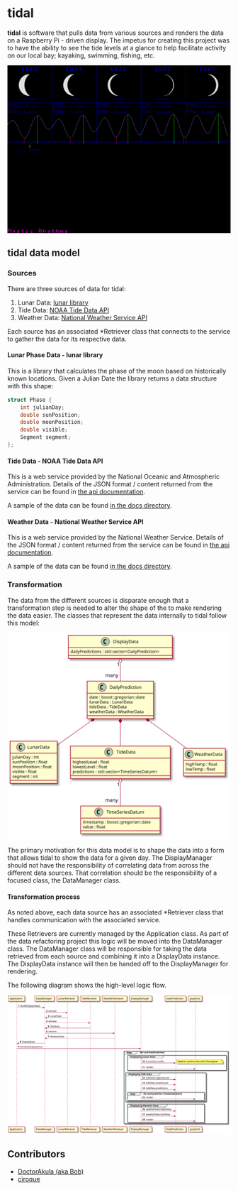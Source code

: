 # tidal

**tidal** is software that pulls data from various sources and renders the data on a Raspberry Pi - driven 
display. The impetus for creating this project was to have the ability to see the tide levels at a glance 
to help facilitate activity on our local bay; kayaking, swimming, fishing, etc. 

![Screen capture of tidal](./tidal_20211003_1203.png)


## tidal data model

### Sources

There are three sources of data for tidal:

1. Lunar Data: [lunar library](https://github.com/ciroque/lunar)
2. Tide Data: [NOAA Tide Data API](https://api.tidesandcurrents.noaa.gov/api/prod/)
3. Weather Data: [National Weather Service API](https://www.weather.gov/documentation/services-web-api)

Each source has an associated *Retriever class that connects to the service to gather the data for its respective data.

#### Lunar Phase Data - lunar library

This is a library that calculates the phase of the moon based on historically known locations. Given a Julian Date the library
returns a data structure with this shape:

```c
struct Phase {
    int julianDay;
    double sunPosition;
    double moonPosition;
    double visible;
    Segment segment;
};
```

#### Tide Data - NOAA Tide Data API

This is a web service provided by the National Oceanic and Atmospheric Administration. Details of the JSON format / content 
returned from the service can be found in [the api documentation](https://www.weather.gov/documentation/services-web-api).

A sample of the data can be found [in the docs directory](./RawTideData.json).

#### Weather Data - National Weather Service API

This is a web service provided by the National Weather Service. Details of the JSON format / content returned from the service
can be found in [the api documentation](https://www.weather.gov/documentation/services-web-api).

A sample of the data can be found [in the docs directory](./RawWeatherData.json).

### Transformation

The data from the different sources is disparate enough that a transformation step is needed to alter the shape of the to
make rendering the data easier. The classes that represent the data internally to tidal follow this model:

![Display Data Class Diagram    ](./DisplayDataClasses.svg)

The primary motivation for this data model is to shape the data into a form that allows tidal to show the data for a given day.
The DisplayManager should not have the responsibility of correlating data from across the different data sources. 
That correlation should be the responsibility of a focused class, the DataManager class.

#### Transformation process

As noted above, each data source has an associated *Retriever class that handles communication with the associated service.

These Retrievers are currently managed by the Application class. As part of the data refactoring project this logic will
be moved into the DataManager class. The DataManager class will be responsible for taking the data retrieved from each source and combining
it into a DisplayData instance. The DisplayData instance will then be handed off to the DisplayManager for rendering.

The following diagram shows the high-level logic flow.

![Display Update Sequence Diagram](./DisplayUpdateSequence.svg)

## Contributors

- [DoctorAkula (aka Bob)](https://github.com/doctorakula)
- [ciroque](https://github.com/ciroque)
